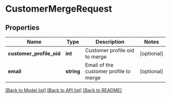 # CustomerMergeRequest

## Properties
Name | Type | Description | Notes
------------ | ------------- | ------------- | -------------
**customer_profile_oid** | **int** | Customer profile oid to merge | [optional] 
**email** | **string** | Email of the customer profile to merge | [optional] 

[[Back to Model list]](../README.md#documentation-for-models) [[Back to API list]](../README.md#documentation-for-api-endpoints) [[Back to README]](../README.md)


